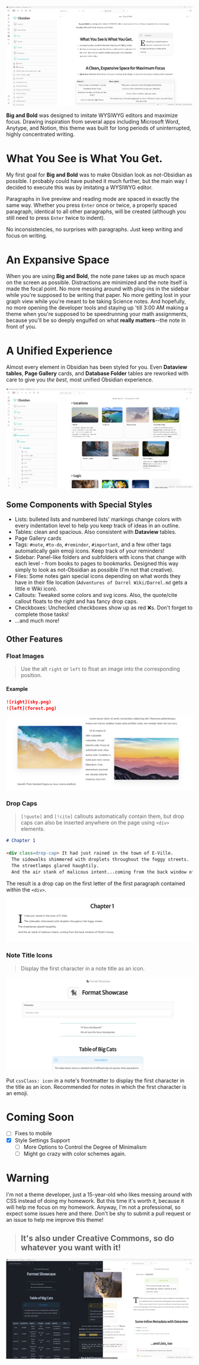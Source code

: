 ![](big-and-bold.png)

**Big and Bold** was designed to imitate WYSIWYG editors and maximize focus. Drawing inspiration from several apps including Microsoft Word, Anytype, and Notion, this theme was built for long periods of uninterrupted, highly concentrated writing.

# What You See is What You Get.
My first goal for **Big and Bold** was to make Obsidian look as not-Obsidian as possible. I probably could have pushed it much further, but the main way I decided to execute this was by imitating a WYSIWYG editor.

Paragraphs in live preview and reading mode are spaced in exactly the same way. Whether you press `Enter` once or twice, a properly spaced paragraph, identical to all other paragraphs, will be created (although you still need to press `Enter` twice to indent).

No inconsistencies, no surprises with paragraphs. Just keep writing and focus on writing.

# An Expansive Space
When you are using **Big and Bold**, the note pane takes up as much space on the screen as possible. Distractions are minimized and the note itself is made the focal point. No more messing around with plug-ins in the sidebar while you're supposed to be writing that paper. No more getting lost in your graph view while you're meant to be taking Science notes. And hopefully, no more opening the developer tools and staying up 'till 3:00 AM making a theme when you're supposed to be speedrunning your math assignments, because you'll be so deeply engulfed on what **really matters**--the note in front of you.

# A Unified Experience

Almost every element in Obsidian has been styled for you. Even **Dataview tables**, **Page Gallery** cards, and **Database Folder** tables are reworked with care to give you *the best*, most unified Obsidian experience.

![](Screenshots/page-gallery.png)

## Some Components with Special Styles
* Lists: bulleted lists and numbered lists' markings change colors with every indentation level to help you keep track of ideas in an outline.
* Tables: clean and spacious. Also consistent with **Dataview** tables.
* Page Gallery cards
* Tags: `#note`, `#to-do`, `#reminder`, `#important`, and a few other tags automatically gain emoji icons. Keep track of your reminders!
* Sidebar: Panel-like folders and subfolders with icons that change with each level - from books to pages to bookmarks. Designed this way simply to look as not-Obsidian as possible (I'm not that creative).
* Files: Some notes gain special icons depending on what words they have in their file location (`Adventures of Darrel Wiki/Darrel.md` gets a little `🌐` Wiki icon).
* Callouts: Tweaked some colors and svg icons. Also, the quote/cite callout floats to the right and has fancy drop caps.
* Checkboxes: Unchecked checkboxes show up as red ❌s. Don't forget to complete those tasks!
* ...and much more!

## Other Features

### Float Images
> Use the alt `right` or `left` to float an image into the corresponding position.


#### Example
```markdown
![right](sky.png)
![left](forest.png)
```
![](Screenshots/floating-images.png)

### Drop Caps
> `[!quote]` and `[!cite]` callouts automatically contain them, but drop caps can also be inserted anywhere on the page using `<div>` elements.

```markdown
# Chapter 1
  
<div class=drop-cap> It had just rained in the town of E-Ville.
  The sidewalks shimmered with droplets throughout the foggy streets.
  The streetlamps glared haughtily.
  And the air stank of malicous intent...coming from the back window of Micah's house. </div>
```
The result is a drop cap on the first letter of the first paragraph contained within the `<div>`.

![](Screenshots/drop-cap.png)

### Note Title Icons
> Display the first character in a note title as an icon.

![](Screenshots/icon.png)

Put `cssClass: icon` in a note's frontmatter to display the first character in the title as an icon. Recommended for notes in which the first character is an emoji.

# Coming Soon
- [ ] Fixes to mobile
- [x] Style Settings Support
  - [ ] More Options to Control the Degree of Minimalism
  - [ ] Might go crazy with color schemes again. 

# Warning
I'm not a theme developer, just a 15-year-old who likes messing around with CSS instead of doing my homework. But this time it's worth it, because it will help me focus on my homework. Anyway, I'm not a professional, so expect some issues here and there. Don't be shy to submit a pull request or an issue to help me improve this theme! 

> ## It's also under Creative Commons, so do whatever you want with it!

![](Screenshots/light-and-dark-big-and-bold.png)
